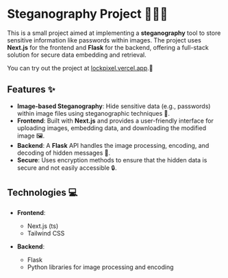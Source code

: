 # Steganography Project 🕵️‍♂️🔐

This is a small project aimed at implementing a **steganography** tool to store sensitive information like passwords within images. The project uses **Next.js** for the frontend and **Flask** for the backend, offering a full-stack solution for secure data embedding and retrieval.

You can try out the project at [lockpixel.vercel.app](https://lockpixel.vercel.app/).🚀

## Features ✨

- **Image-based Steganography**: Hide sensitive data (e.g., passwords) within image files using steganographic techniques 🎨.
- **Frontend**: Built with **Next.js** and provides a user-friendly interface for uploading images, embedding data, and downloading the modified image 🖼️.
- **Backend**: A **Flask** API handles the image processing, encoding, and decoding of hidden messages 🔧.
- **Secure**: Uses encryption methods to ensure that the hidden data is secure and not easily accessible 🔒.

## Technologies 💻

- **Frontend**:
  - Next.js (ts)
  - Tailwind CSS
  
- **Backend**:
  - Flask
  - Python libraries for image processing and encoding



